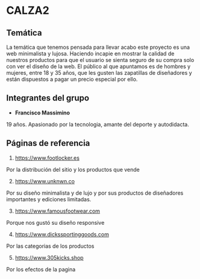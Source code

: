 # **CALZA2**

## Temática

La temática que tenemos pensada para llevar acabo este proyecto es una web minimalista y lujosa. Haciendo incapie en mostrar la calidad de nuestros productos para que el usuario se sienta seguro de su compra solo con ver el diseño de la web. 
El público al que apuntamos es de hombres y mujeres, entre 18 y 35 años, que les gusten las zapatillas de diseñadores y están dispuestos a pagar un precio especial por ello.


## Integrantes del grupo

- **Francisco Massimino**

19 años. Apasionado por la tecnologia, amante del deporte y autodidacta. 


## Páginas de referencia
1. https://www.footlocker.es

Por la distribución del sitio y los productos que vende


2. https://www.unknwn.co

Por su diseño minimalista y de lujo y por sus productos de diseñadores importantes y ediciones limitadas.


3. https://www.famousfootwear.com

Porque nos gustó su diseño responsive


4. https://www.dickssportinggoods.com

Por las categorias de los productos


5. https://www.305kicks.shop

Por los efectos de la pagina

